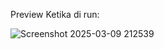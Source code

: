 Preview Ketika di run:

![Screenshot 2025-03-09 212539](https://github.com/user-attachments/assets/24586b4b-f6eb-4d70-869a-91358431206a)
